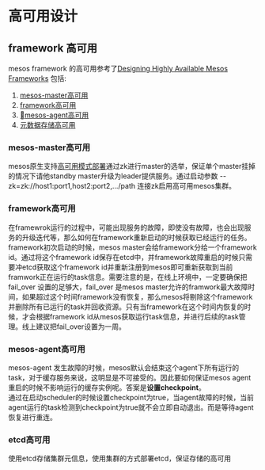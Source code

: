 # 高可用设计

## framework 高可用
mesos framework 的高可用参考了[Designing Highly Available Mesos Frameworks](http://mesos.apache.org/documentation/latest/high-availability-framework-guide/#designing-highly-available-mesos-frameworks)
包括:
1. [mesos-master高可用](#mesos-master高可用)
2. [framework高可用](#framework高可用)
3. [mesos-agent高可用](#mesos-agent高可用)
4. [元数据存储高可用](#etcd高可用)

### mesos-master高可用
mesos原生支持[高可用模式部署](http://mesos.apache.org/documentation/latest/high-availability/)通过zk进行master的选举，保证单个master挂掉的情况下请他standby master升级为leader提供服务。通过启动参数 --zk=zk://host1:port1,host2:port2,.../path 连接zk启用高可用mesos集群。

### framework高可用
在framewrok运行的过程中，可能出现服务的故障，即使没有故障，也会出现服务的升级迭代等，那么如何在framework重新启动的时候获取已经运行的任务。  
framework初次启动的时候，mesos master会给framework分给一个framework id。通过将这个framework id保存在etcd中，并framework故障重启的时候只需要冲etcd获取这个framework id并重新注册到mesos即可重新获取到当前framwork正在运行的task信息。需要注意的是，在线上环境中，一定要确保把 fail_over 设置的足够大，fail_over 是mesos master允许的framwork最大故障时间，如果超过这个时间framework没有恢复，那么mesos将剔除这个framework并删除所有已运行的task并回收资源。只有当framework在这个时间内恢复的时候，才会根据framework id从mesos获取运行task信息，并进行后续的task管理。线上建议把fail_over设置为一周。 

### mesos-agent高可用
mesos-agent 发生故障的时候，mesos默认会结束这个agent下所有运行的task，对于缓存服务来说，这明显是不可接受的。因此要如何保证mesos agent重启的时候不影响运行的缓存实例呢。答案是**设置checkpoint**。  
通过在启动scheduler的时候设置checkpoint为true，当agent故障的时候，当前agent运行的task检测到checkpoint为true就不会立即自动退出。而是等待agent恢复进行重连。
### etcd高可用 
使用etcd存储集群元信息，使用集群的方式部署etcd，保证存储的高可用
